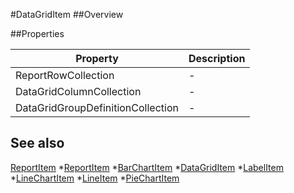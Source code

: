 #DataGridItem
##Overview



##Properties
<table class="table table-condensed table-bordered">
    <thead>
<tr>
<th>Property</th>
<th>Description</th>
</tr>
</thead>
<tbody>
<tr><td>ReportRowCollection</td><td> - </td></tr>
<tr><td>DataGridColumnCollection</td><td> - </td></tr>
<tr><td>DataGridGroupDefinitionCollection</td><td> - </td></tr>
</tbody></table>



## See also

[ReportItem](ReportItem.html)
*[ReportItem](ReportItem.html)
*[BarChartItem](BarChartItem.html)
*[DataGridItem](DataGridItem.html)
*[LabelItem](LabelItem.html)
*[LineChartItem](LineChartItem.html)
*[LineItem](LineItem.html)
*[PieChartItem](PieChartItem.html)